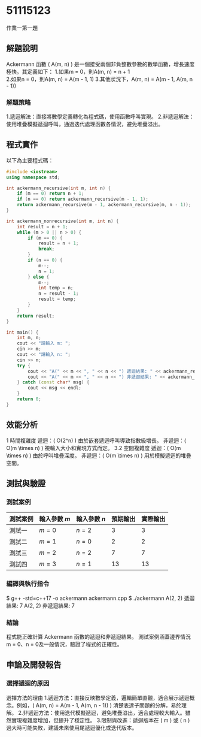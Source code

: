 # 51115123

作業一第一題

## 解題說明
Ackermann 函數 ( A(m, n) ) 是一個接受兩個非負整數參數的數學函數，增長速度極快。其定義如下：
1.如果m = 0，則A(m, n) = n + 1  
2.如果n = 0，則A(m, n) = A(m - 1, 1)
3.其他狀況下，A(m, n) = A(m - 1, A(m, n - 1))
### 解題策略
1.遞迴解法：直接將數學定義轉化為程式碼，使用函數呼叫實現。
2.非遞迴解法：使用堆疊模擬遞迴呼叫，通過迭代處理函數各情況，避免堆疊溢出。
## 程式實作

以下為主要程式碼：

```cpp
#include <iostream>
using namespace std;

int ackermann_recursive(int m, int n) {
    if (m == 0) return n + 1;
    if (n == 0) return ackermann_recursive(m - 1, 1);
    return ackermann_recursive(m - 1, ackermann_recursive(m, n - 1));
}

int ackermann_nonrecursive(int m, int n) {
    int result = n + 1;
    while (m > 0 || n > 0) {
        if (m == 0) {
            result = n + 1;
            break;
        }
        if (n == 0) {
            m--;
            n = 1;
        } else {
            m--;
            int temp = n;
            n = result - 1;
            result = temp;
        }
    }
    return result;
}

int main() {
    int m, n;
    cout << "請輸入 m: ";
    cin >> m;
    cout << "請輸入 n: ";
    cin >> n;
    try {
        cout << "A(" << m << ", " << n << ") 遞迴結果: " << ackermann_recursive(m, n) << endl;
        cout << "A(" << m << ", " << n << ") 非遞迴結果: " << ackermann_nonrecursive(m, n) << endl;
    } catch (const char* msg) {
        cout << msg << endl;
    }
    return 0;
}
```

## 效能分析

1 時間複雜度
遞迴：( O(2^n) ) 由於嵌套遞迴呼叫導致指數級增長。
非遞迴：( O(m \times n) ) 視輸入大小和實現方式而定。
3.2 空間複雜度
遞迴：( O(m \times n) ) 由於呼叫堆疊深度。
非遞迴：( O(m \times n) ) 用於模擬遞迴的堆疊空間。
## 測試與驗證

### 測試案例

| 測試案例 | 輸入參數 $m$ |輸入參數 $n$| 預期輸出 | 實際輸出 |
|----------|--------------|----------|----------|----------|
| 測試一   | $m = 0$      | $n = 2$      | 3        | 3        |
| 測試二   | $m = 1$      | $n = 0$      | 2        | 2        |
| 測試三   | $m = 2$      | $n = 2$      | 7        | 7        |
| 測試四   | $m = 3$      | $n = 1$      |13       | 13       |


### 編譯與執行指令
$ g++ -std=c++17 -o ackermann ackermann.cpp
$ ./ackermann
A(2, 2) 遞迴結果: 7
A(2, 2) 非遞迴結果: 7

### 結論
程式能正確計算 Ackermann 函數的遞迴和非遞迴結果。
測試案例涵蓋邊界情況m = 0、n = 0及一般情況，驗證了程式的正確性。

## 申論及開發報告

### 選擇遞迴的原因

選擇方法的理由
1.遞迴方法：直接反映數學定義，邏輯簡單直觀，適合展示遞迴概念。例如，( A(m, n) = A(m - 1, A(m, n - 1)) ) 清楚表達子問題的分解，易於理解。
2.非遞迴方法：使用迭代模擬遞迴，避免堆疊溢出，適合處理較大輸入。雖然實現複雜度增加，但提升了穩定性。
3.限制與改進：遞迴版本在 ( m ) 或 ( n ) 過大時可能失敗，建議未來使用尾遞迴優化或迭代版本。
